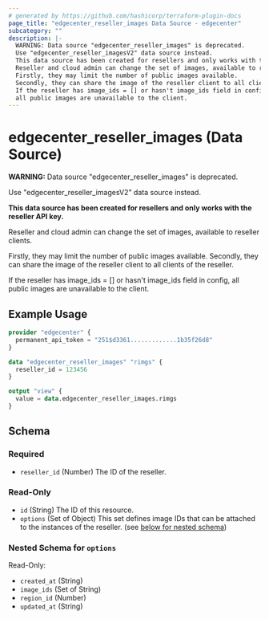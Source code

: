 ```yaml
---
# generated by https://github.com/hashicorp/terraform-plugin-docs
page_title: "edgecenter_reseller_images Data Source - edgecenter"
subcategory: ""
description: |-
  WARNING: Data source "edgecenter_reseller_images" is deprecated.
  Use "edgecenter_reseller_imagesV2" data source instead.
  This data source has been created for resellers and only works with the reseller API key.
  Reseller and cloud admin can change the set of images, available to reseller clients.
  Firstly, they may limit the number of public images available.
  Secondly, they can share the image of the reseller client to all clients of the reseller.
  If the reseller has image_ids = [] or hasn't image_ids field in config,
  all public images are unavailable to the client.
---
```


# edgecenter_reseller_images (Data Source)

**WARNING:** Data source "edgecenter_reseller_images" is deprecated.

Use "edgecenter_reseller_imagesV2" data source instead.
		
**This data source has been created for resellers and only works with the reseller API key.**

Reseller and cloud admin can change the set of images, available to reseller clients.

Firstly, they may limit the number of public images available.
Secondly, they can share the image of the reseller client to all clients of the reseller.

If the reseller has image_ids = [] or hasn't image_ids field in config, 
all public images are unavailable to the client.

## Example Usage

```terraform
provider "edgecenter" {
  permanent_api_token = "251$d3361.............1b35f26d8"
}

data "edgecenter_reseller_images" "rimgs" {
  reseller_id = 123456
}

output "view" {
  value = data.edgecenter_reseller_images.rimgs
}
```

<!-- schema generated by tfplugindocs -->
## Schema

### Required

- `reseller_id` (Number) The ID of the reseller.

### Read-Only

- `id` (String) The ID of this resource.
- `options` (Set of Object) This set defines image IDs that can be attached to the instances of the reseller. (see [below for nested schema](#nestedatt--options))

<a id="nestedatt--options"></a>
### Nested Schema for `options`

Read-Only:

- `created_at` (String)
- `image_ids` (Set of String)
- `region_id` (Number)
- `updated_at` (String)
